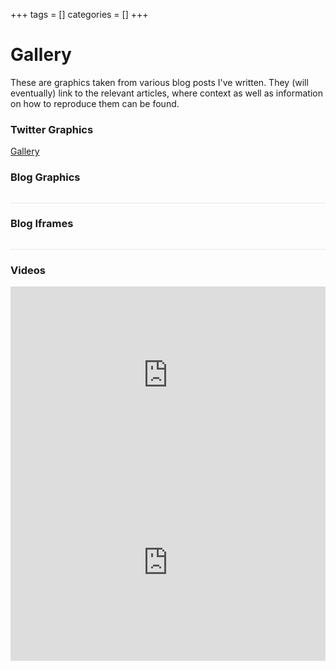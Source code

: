 +++
tags = []
categories = []
+++

# Gallery #

These are graphics taken from various blog posts I've written. 
They (will eventually) link to the relevant articles, where context as well as information on how to reproduce them can be found.

### Twitter Graphics ###

<a class="twitter-grid" data-limit="20" data-dnt="true" href="https://twitter.com/ferguswtaylor/timelines/999655703722815488?ref_src=twsrc%5Etfw">Gallery</a> <script async src="https://platform.twitter.com/widgets.js" charset="utf-8"></script>

### Blog Graphics ###

<div class="row" id="two">
<div class="column" id="twoeven"></div>
<div class="column" id="twoodd"></div>
</div>
<script src='https://d3js.org/d3.v4.min.js'></script>
<script src='../portfolio.js'></script>
<link rel="stylesheet" href="../portfolio.css" />

<p style="border-bottom:1px solid #e1e8ed;"></p>

### Blog Iframes ###

<div class="row" id="three">
<div class="column" id="threeeven"></div>
<div class="column" id="threeodd"></div>
</div>
<script src='../portfolio2.js'></script>

<p style="border-bottom:1px solid #e1e8ed;"></p>

### Videos ###

<div style="padding:56.25% 0 0 0;position:relative;"><iframe src="https://player.vimeo.com/video/231293393?loop=1&byline=0&portrait=0" style="position:absolute;top:0;left:0;width:100%;height:100%;" frameborder="0" webkitallowfullscreen mozallowfullscreen allowfullscreen></iframe></div><script src="https://player.vimeo.com/api/player.js"></script>

<div style="padding:62.5% 0 0 0;position:relative;"><iframe src="https://player.vimeo.com/video/276458805?loop=1&byline=0&portrait=0" style="position:absolute;top:0;left:0;width:100%;height:100%;" frameborder="0" webkitallowfullscreen mozallowfullscreen allowfullscreen></iframe></div><script src="https://player.vimeo.com/api/player.js"></script>
